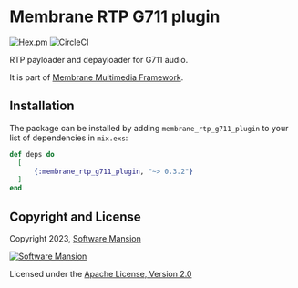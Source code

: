 # Membrane RTP G711 plugin

[![Hex.pm](https://img.shields.io/hexpm/v/membrane_rtp_g711_plugin.svg)](https://hex.pm/packages/membrane_rtp_g711_plugin)
[![CircleCI](https://circleci.com/gh/jellyfish-dev/membrane_rtp_g711_plugin.svg?style=svg)](https://circleci.com/gh/jellyfish-dev/membrane_rtp_g711_plugin)

RTP payloader and depayloader for G711 audio.

It is part of [Membrane Multimedia Framework](https://membrane.stream).

## Installation

The package can be installed by adding `membrane_rtp_g711_plugin` to your list of dependencies in `mix.exs`:

```elixir
def deps do
  [
	  {:membrane_rtp_g711_plugin, "~> 0.3.2"}
  ]
end
```

## Copyright and License

Copyright 2023, [Software Mansion](https://swmansion.com/?utm_source=git&utm_medium=readme&utm_campaign=membrane_rtp_opus_plugin)

[![Software Mansion](https://logo.swmansion.com/logo?color=white&variant=desktop&width=200&tag=membrane-github)](https://swmansion.com/?utm_source=git&utm_medium=readme&utm_campaign=membrane_rtp_opus_plugin)

Licensed under the [Apache License, Version 2.0](LICENSE)
